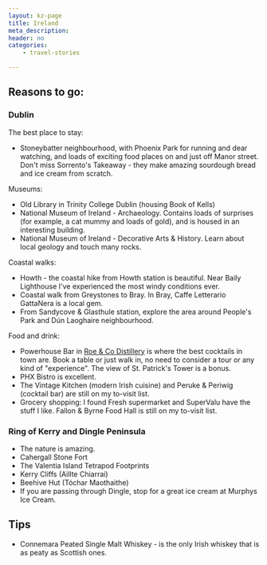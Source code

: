 ```yaml
---
layout: kz-page
title: Ireland
meta_description: 
header: no
categories:
    - travel-stories

---
```


## Reasons to go:

### Dublin

The best place to stay: 
* Stoneybatter neighbourhood, with Phoenix Park for running and dear watching, and loads of exciting food places on and just off Manor street. Don't miss Sorrento's Takeaway - they make amazing sourdough bread and ice cream from scratch.

Museums:
* Old Library in Trinity College Dublin (housing Book of Kells)
* National Museum of Ireland - Archaeology. Contains loads of surprises (for example, a cat mummy and loads of gold), and is housed in an interesting building.
* National Museum of Ireland - Decorative Arts & History. Learn about local geology and touch many rocks.

Coastal walks:
* Howth - the coastal hike from Howth station is beautiful. Near Baily Lighthouse I've experienced the most windy conditions ever.
* Coastal walk from Greystones to Bray. In Bray, Caffe Letterario GattaNera is a local gem.
* From Sandycove & Glasthule station, explore the area around People's Park and Dún Laoghaire neighbourhood.

Food and drink:
* Powerhouse Bar in [Roe & Co Distillery](https://www.roeandcowhiskey.com/) is where the best cocktails in town are. Book a table or just walk in, no need to consider a tour or any kind of "experience". The view of St. Patrick's Tower is a bonus.
* PHX Bistro is excellent.
* The Vintage Kitchen (modern Irish cuisine) and Peruke & Periwig (cocktail bar) are still on my to-visit list.
* Grocery shopping: I found Fresh supermarket and SuperValu have the stuff I like. Fallon & Byrne Food Hall is still on my to-visit list.



### Ring of Kerry and Dingle Peninsula

* The nature is amazing. 
* Cahergall Stone Fort
* The Valentia Island Tetrapod Footprints
* Kerry Cliffs (Aillte Chiarraí)
* Beehive Hut (Tóchar Maothaithe)
* If you are passing through Dingle, stop for a great ice cream at Murphys Ice Cream.



## Tips

* Connemara Peated Single Malt Whiskey - is the only Irish whiskey that is as peaty as Scottish ones.
